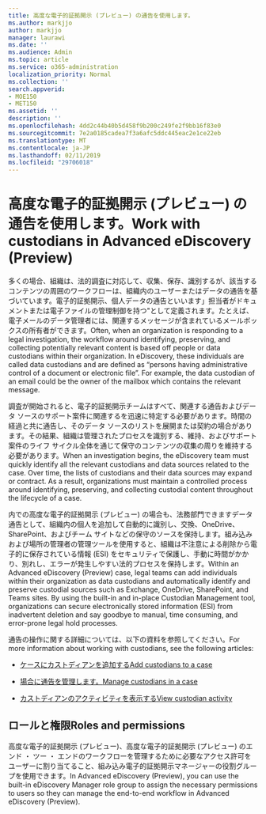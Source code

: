 ```yaml
---
title: 高度な電子的証拠開示 (プレビュー) の通告を使用します。
ms.author: markjjo
author: markjjo
manager: laurawi
ms.date: ''
ms.audience: Admin
ms.topic: article
ms.service: o365-administration
localization_priority: Normal
ms.collection: ''
search.appverid:
- MOE150
- MET150
ms.assetid: ''
description: ''
ms.openlocfilehash: 4dd2c44b40b5d458f9b200c249fe2f9bb16f83e0
ms.sourcegitcommit: 7e2a0185cadea7f3a6afc5ddc445eac2e1ce22eb
ms.translationtype: MT
ms.contentlocale: ja-JP
ms.lasthandoff: 02/11/2019
ms.locfileid: "29706018"
---
```

# <a name="work-with-custodians-in-advanced-ediscovery-preview"></a><span data-ttu-id="1450b-102">高度な電子的証拠開示 (プレビュー) の通告を使用します。</span><span class="sxs-lookup"><span data-stu-id="1450b-102">Work with custodians in Advanced eDiscovery (Preview)</span></span>

<span data-ttu-id="1450b-p101">多くの場合、組織は、法的調査に対応して、収集、保存、識別するが、該当するコンテンツの周囲のワークフローは、組織内のユーザーまたはデータの通告を基づいています。電子的証拠開示、個人データの通告といいます」担当者がドキュメントまたは電子ファイルの管理制御を持つ"として定義されます。たとえば、電子メールのデータ管理者には、関連するメッセージが含まれているメールボックスの所有者ができます。</span><span class="sxs-lookup"><span data-stu-id="1450b-p101">Often, when an organization is responding to a legal investigation, the workflow around identifying, preserving, and collecting potentially relevant content is based off people or data custodians within their organization. In eDiscovery, these individuals are called data custodians and are defined as “persons having administrative control of a document or electronic file”. For example, the data custodian of an email could be the owner of the mailbox which contains the relevant message.</span></span>  

<span data-ttu-id="1450b-p102">調査が開始されると、電子的証拠開示チームはすべて、関連する通告およびデータ ソースのサポート案件に関連するを迅速に特定する必要があります。時間の経過と共に通告し、そのデータ ソースのリストを展開または契約の場合があります。その結果、組織は管理されたプロセスを識別する、維持、およびサポート案件のライフ サイクル全体を通じて保守のコンテンツの収集の周りを維持する必要があります。</span><span class="sxs-lookup"><span data-stu-id="1450b-p102">When an investigation begins, the eDiscovery team must quickly identify all the relevant custodians and data sources related to the case. Over time, the lists of custodians and their data sources may expand or contract. As a result, organizations must maintain a controlled process around identifying, preserving, and collecting custodial content throughout the lifecycle of a case.</span></span>

<span data-ttu-id="1450b-p103">内での高度な電子的証拠開示 (プレビュー) の場合も、法務部門できますデータ通告として、組織内の個人を追加して自動的に識別し、交換、OneDrive、SharePoint、およびチーム サイトなどの保守のソースを保持します。組み込みおよび場所の管理者の管理ツールを使用すると、組織は不注意による削除から電子的に保存されている情報 (ESI) をセキュリティで保護し、手動に時間がかかり、別れし、エラーが発生しやすい法的プロセスを保持します。</span><span class="sxs-lookup"><span data-stu-id="1450b-p103">Within an Advanced eDiscovery (Preview) case, legal teams can add individuals within their organization as data custodians and automatically identify and preserve custodial sources such as Exchange, OneDrive, SharePoint, and Teams sites. By using the built-in and in-place Custodian Management tool, organizations can secure electronically stored information (ESI) from inadvertent deletion and say goodbye to manual, time consuming, and error-prone legal hold processes.</span></span> 

<span data-ttu-id="1450b-111">通告の操作に関する詳細については、以下の資料を参照してください。</span><span class="sxs-lookup"><span data-stu-id="1450b-111">For more information about working with custodians, see the following articles:</span></span> 

- [<span data-ttu-id="1450b-112">ケースにカストディアンを追加する</span><span class="sxs-lookup"><span data-stu-id="1450b-112">Add custodians to a case</span></span>](add-custodians-to-case.md)

- [<span data-ttu-id="1450b-113">場合に通告を管理します。</span><span class="sxs-lookup"><span data-stu-id="1450b-113">Manage custodians in a case</span></span>](manage-new-custodians.md)

- [<span data-ttu-id="1450b-114">カストディアンのアクティビティを表示する</span><span class="sxs-lookup"><span data-stu-id="1450b-114">View custodian activity</span></span>](view-custodian-activity.md)

## <a name="roles-and-permissions"></a><span data-ttu-id="1450b-115">ロールと権限</span><span class="sxs-lookup"><span data-stu-id="1450b-115">Roles and permissions</span></span>

<span data-ttu-id="1450b-116">高度な電子的証拠開示 (プレビュー)、高度な電子的証拠開示 (プレビュー) のエンド ・ ツー ・ エンドのワークフローを管理するために必要なアクセス許可をユーザーに割り当てること、組み込み電子的証拠開示マネージャーの役割グループを使用できます。</span><span class="sxs-lookup"><span data-stu-id="1450b-116">In Advanced eDiscovery (Preview), you can use the built-in eDiscovery Manager role group to assign the necessary permissions to users so they can manage the end-to-end workflow in Advanced eDiscovery (Preview).</span></span>
